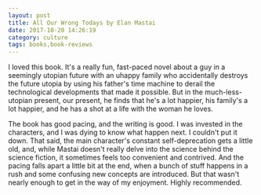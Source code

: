 ```yaml
---
layout: post
title: All Our Wrong Todays by Elan Mastai
date: 2017-10-20 14:26:19
category: culture
tags: books,book-reviews
---
```


I loved this book. It's a really fun, fast-paced novel about a guy in a seemingly utopian future with an uhappy family who accidentally destroys the future utopia by using his father's time machine to derail the technological developments that made it possible. But in the much-less-utopian present, our present, he finds that he's a lot happier, his family's a lot happier, and he has a shot at a life with the woman he loves.

The book has good pacing, and the writing is good. I was invested in the characters, and I was dying to know what happen next. I couldn't put it down. That said, the main character's constant self-deprecation gets a little old, and, while Mastai doesn't really delve into the science behind the science fiction, it sometimes feels too convenient and contrived. And the pacing falls apart a little bit at the end, when a bunch of stuff happens in a rush and some confusing new concepts are introduced. But that wasn't nearly enough to get in the way of my enjoyment. Highly recommended.
